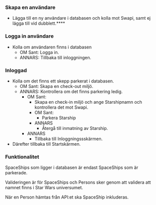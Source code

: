 ### Skapa en användare

- Lägga till en ny användare i databasen och kolla mot Swapi, samt ej lägga till vid dubblett.****

### Logga in användare

- Kolla om användaren finns i databasen 
  - OM Sant: Logga in. 
  - ANNARS: Tillbaka till inloggningen.

### Inloggad 

- Kolla om det finns ett skepp parkerat i databasen. 
  - OM Sant: Skapa en check-out miljö. 
  - ANNARS: Kontrollera om det finns parkering ledig.
    - OM Sant:
      -  Skapa en check-in miljö och ange Starshipnamn och kontrollera det mot Swapi. 
        - OM Sant:
          - Parkera Starship
        - ANNARS
          - Återgå till inmatning av Starship.
    - ANNARS
      - Tillbaka till Inloggningssskärmen.
- Därefter tillbaka till Startskärmen.



### Funktionalitet

SpaceShips som ligger i databasen är endast SpaceShips som är parkerade.

Valideringen är för SpaceShips och Persons sker genom att validera att namnet finns i Star Wars universumet.

När en Person hämtas från API:et ska SpaceShip inkluderas.


